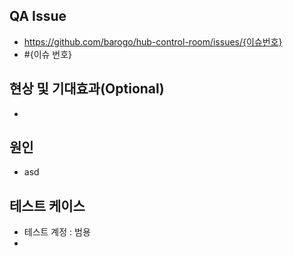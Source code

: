 <!-- QA 관련 병합 브랜치 재확인 부탁드립니다. -->

## QA Issue
<!-- 처리한 이슈 url 주소 OR 이슈 번호-->
* https://github.com/barogo/hub-control-room/issues/{이슈번호}
* #{이슈 번호}

## 현상 및 기대효과(Optional)
<!-- 단순 이슈 이름으로 유추 불가능한 이슈의 현상 및 기대효과 -->
* 


## 원인
<!-- 현상 발생 원인 -->
* asd


## 테스트 케이스
<!-- 적용한 테스트 케이스, 영상 첨부 가능 -->
* 테스트 계정 : 범용 <!-- 권한에 따라 필요시 수정 -->
*

<!-- QA관련 추가논의는 QA 이슈티켓에서 진행됩니다. -->